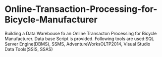 # Online-Transaction-Processing-for-Bicycle-Manufacturer
Building a Data Warebouse fo an Online Transacton Processing for Bicycle Manufacturer. Data base Script is provided. Following tools are used:SQL Server Engine(DBMS), SSMS, AdventureWorksOLTP2014, Visual Studio Data Tools(SSIS, SSAS)

